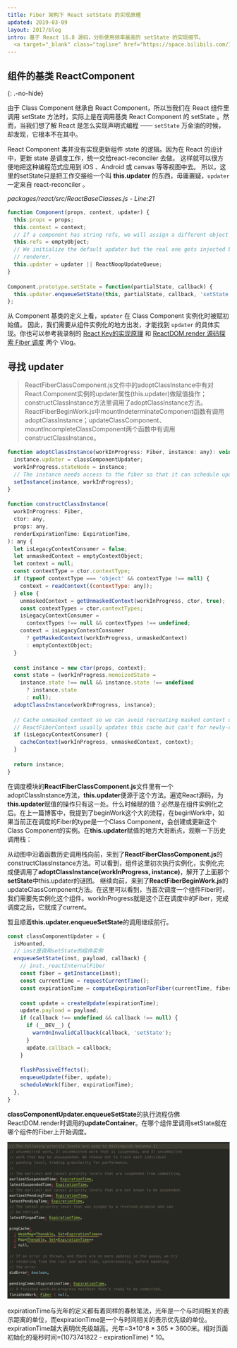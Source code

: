 ```yaml
---
title: Fiber 架构下 React setState 的实现原理
updated: 2019-03-09
layout: 2017/blog
intro: 基于 React 16.8 源码，分析使用频率最高的 setState 的实现细节。
  <a target="_blank" class="tagline" href="https://space.bilibili.com/16464410/video?tid=0&page=1&keyword=&order=pubdate">→ 即将更新 setState Vlog</a>
---
```


组件的基类 ReactComponent
---------
{: .-no-hide}

由于 Class Component 继承自 React Component，所以当我们在 React 组件里调用 setState 方法时，实际上是在调用基类 React Component 的 setState 。然而，当我们想了解 React 是怎么实现声明式编程 —— `setState` 万金油的时候，却发现，它根本不在其中。

React Component 类并没有实现更新组件 state 的逻辑。因为在 React 的设计中，更新 state 是调度工作，统一交给react-reconciler 去做。
这样就可以很方便地把这种编程范式应用到 iOS 、Android 或 canvas 等等视图中去。
所以，这里的setState只是把工作交接给一个叫 **this.updater** 的东西，毋庸置疑，`updater` 一定来自 react-reconciler 。

*packages/react/src/ReactBaseClasses.js - Line:21*

```js
function Component(props, context, updater) {
  this.props = props;
  this.context = context;
  // If a component has string refs, we will assign a different object later.
  this.refs = emptyObject;
  // We initialize the default updater but the real one gets injected by the
  // renderer.
  this.updater = updater || ReactNoopUpdateQueue;
}

Component.prototype.setState = function(partialState, callback) {
  this.updater.enqueueSetState(this, partialState, callback, 'setState');
};
```

从 Component 基类的定义上看，`updater` 在 Class Component 实例化时被赋初始值。
因此，我们需要从组件实例化的地方出发，才能找到 `updater` 的具体实现。你也可以参考我录制的 
[React Key的实现原理](https://www.bilibili.com/video/av48472416) 和 [ReactDOM.render 源码探索 Fiber 调度](https://www.bilibili.com/video/av47452571) 两个 Vlog。


## 寻找 updater



> ReactFiberClassComponent.js文件中的adoptClassInstance中有对React.Component实例的updater属性(this.updater)做赋值操作；constructClassInstance方法里调用了adoptClassInstance方法。ReactFiberBeginWork.js中mountIndeterminateComponent函数有调用adoptClassInstance；updateClassComponent、mountIncompleteClassComponent两个函数中有调用constructClassInstance。

```js
function adoptClassInstance(workInProgress: Fiber, instance: any): void {
  instance.updater = classComponentUpdater;
  workInProgress.stateNode = instance;
  // The instance needs access to the fiber so that it can schedule updates
  setInstance(instance, workInProgress);
}

function constructClassInstance(
  workInProgress: Fiber,
  ctor: any,
  props: any,
  renderExpirationTime: ExpirationTime,
): any {
  let isLegacyContextConsumer = false;
  let unmaskedContext = emptyContextObject;
  let context = null;
  const contextType = ctor.contextType;
  if (typeof contextType === 'object' && contextType !== null) {
    context = readContext((contextType: any));
  } else {
    unmaskedContext = getUnmaskedContext(workInProgress, ctor, true);
    const contextTypes = ctor.contextTypes;
    isLegacyContextConsumer =
      contextTypes !== null && contextTypes !== undefined;
    context = isLegacyContextConsumer
      ? getMaskedContext(workInProgress, unmaskedContext)
      : emptyContextObject;
  }

  const instance = new ctor(props, context);
  const state = (workInProgress.memoizedState =
    instance.state !== null && instance.state !== undefined
      ? instance.state
      : null);
  adoptClassInstance(workInProgress, instance);

  // Cache unmasked context so we can avoid recreating masked context unless necessary.
  // ReactFiberContext usually updates this cache but can't for newly-created instances.
  if (isLegacyContextConsumer) {
    cacheContext(workInProgress, unmaskedContext, context);
  }

  return instance;
}
```

在调度模块的**ReactFiberClassComponent.js**文件里有一个adoptClassInstance方法，**this.updater**便源于这个方法。遍览React源码，为**this.updater**赋值的操作只有这一处。什么时候赋的值？必然是在组件实例化之后。在上一篇博客中，我提到了beginWork这个大的流程，在beginWork中，如果当前正在调度的Fiber的type是一个Class Component，会创建或更新这个Class Component的实例。在**this.updater**赋值的地方大哥断点，观察一下历史调用栈：


从动图中沿着函数历史调用栈向前，来到了**ReactFiberClassComponent.js**的constructClassInstance方法。可以看到，组件这里初次执行实例化，实例化完成便调用了**adoptClassInstance(workInProgress, instance)**，解开了上面那个**setState**中this.updater的谜团。
继续向前，来到了**ReactFiberBeginWork.js**的updateClassComponent方法。在这里可以看到，当首次调度一个组件Fiber时，我们需要先实例化这个组件。workInProgress就是这个正在调度中的Fiber，完成调度之后，它就成了current。


暂且顺着**this.updater.enqueueSetState**的调用继续前行。

```js
const classComponentUpdater = {
  isMounted,
  // inst是调用setState的组件实例
  enqueueSetState(inst, payload, callback) {
    // inst._reactInternalFiber
    const fiber = getInstance(inst);
    const currentTime = requestCurrentTime();
    const expirationTime = computeExpirationForFiber(currentTime, fiber);

    const update = createUpdate(expirationTime);
    update.payload = payload;
    if (callback !== undefined && callback !== null) {
      if (__DEV__) {
        warnOnInvalidCallback(callback, 'setState');
      }
      update.callback = callback;
    }

    flushPassiveEffects();
    enqueueUpdate(fiber, update);
    scheduleWork(fiber, expirationTime);
  },
}
```
**classComponentUpdater.enqueueSetState**的执行流程仿佛ReactDOM.render时调用的**updateContainer**。在哪个组件里调用setState就在哪个组件的Fiber上开始调度。


![fiber-root](/assets/img/fiber-root.png)

expirationTime与光年的定义都有着同样的春秋笔法，光年是一个与时间相关的表示距离的单位，而expirationTime是一个与时间相关的表示优先级的单位。expirationTime越大表明优先级越高。光年=3*10^8 * 365 * 3600米。相对页面初始化的毫秒时间=(1073741822 - expirationTime) * 10。